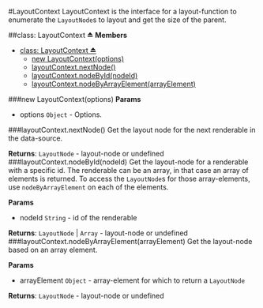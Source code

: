 <a name="module_LayoutContext"></a>
#LayoutContext
LayoutContext is the interface for a layout-function to enumerate the
`LayoutNode`s to layout and get the size of the parent.

<a name="exp_module_LayoutContext"></a>
##class: LayoutContext ⏏
**Members**

* [class: LayoutContext ⏏](#exp_module_LayoutContext)
  * [new LayoutContext(options)](#exp_new_module_LayoutContext)
  * [layoutContext.nextNode()](#module_LayoutContext#nextNode)
  * [layoutContext.nodeById(nodeId)](#module_LayoutContext#nodeById)
  * [layoutContext.nodeByArrayElement(arrayElement)](#module_LayoutContext#nodeByArrayElement)

<a name="exp_new_module_LayoutContext"></a>
###new LayoutContext(options)
**Params**

- options `Object` - Options.  

<a name="module_LayoutContext#nextNode"></a>
###layoutContext.nextNode()
Get the layout node for the next renderable in the data-source.

**Returns**: `LayoutNode` - layout-node or undefined  
<a name="module_LayoutContext#nodeById"></a>
###layoutContext.nodeById(nodeId)
Get the layout-node for a renderable with a specific id. The renderable
can be an array, in that case an array of elements is returned.
To access the `LayoutNode`s for those array-elements, use
`nodeByArrayElement` on each of the elements.

**Params**

- nodeId `String` - id of the renderable  

**Returns**: `LayoutNode` | `Array` - layout-node or undefined  
<a name="module_LayoutContext#nodeByArrayElement"></a>
###layoutContext.nodeByArrayElement(arrayElement)
Get the layout-node based on an array element.

**Params**

- arrayElement `Object` - array-element for which to return a `LayoutNode`  

**Returns**: `LayoutNode` - layout-node or undefined  
